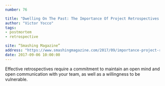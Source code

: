 ```yaml
---
number: 76

title: "Dwelling On The Past: The Importance Of Project Retrospectives (Part 1)"
author: "Victor Yocco"
tags:
- postmortem
- retrospective

site: “Smashing Magazine”
address: "https://www.smashingmagazine.com/2017/09/importance-project-retrospectives-part-1/"
date: 2017-09-06 10:00:00
---
```


Effective retrospectives require a commitment to maintain an open mind and open communication with your team, as well as a willingness to be vulnerable.

